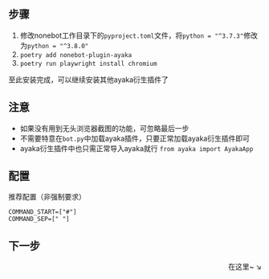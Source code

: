 ## 步骤

1. 修改nonebot工作目录下的`pyproject.toml`文件，将`python = "^3.7.3"`修改为`python = "^3.8.0"`
2. `poetry add nonebot-plugin-ayaka` 
3. `poetry run playwright install chromium`

至此安装完成，可以继续安装其他ayaka衍生插件了

## 注意

- 如果没有用到无头浏览器截图的功能，可忽略最后一步
- 不需要特意在`bot.py`中加载ayaka插件，只要正常加载ayaka衍生插件即可
- ayaka衍生插件中也只需正常导入ayaka就行 `from ayaka import AyakaApp`


## 配置

推荐配置（非强制要求）
```
COMMAND_START=["#"]
COMMAND_SEP=[" "]
```

## 下一步

<div align="right">
    在这里~ ↘
</div>

